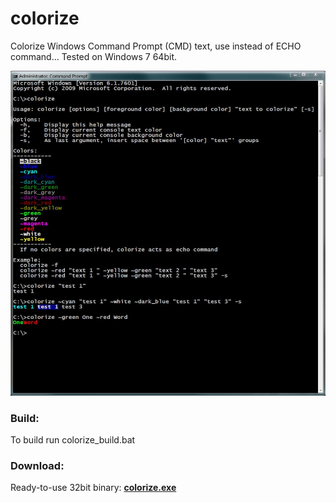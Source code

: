 # colorize

Colorize Windows Command Prompt (CMD) text, use instead of ECHO command...
Tested on Windows 7 64bit.

![**Screenshot:**](https://github.com/nijel8/colorize/blob/main/screenshot.jpg?raw=true)

### Build:
To build run colorize_build.bat

### Download:
Ready-to-use 32bit binary: <a id="raw-url" href="https://github.com/nijel8/colorize/releases/download/v.1.00/colorize.exe">**colorize.exe**</a>
